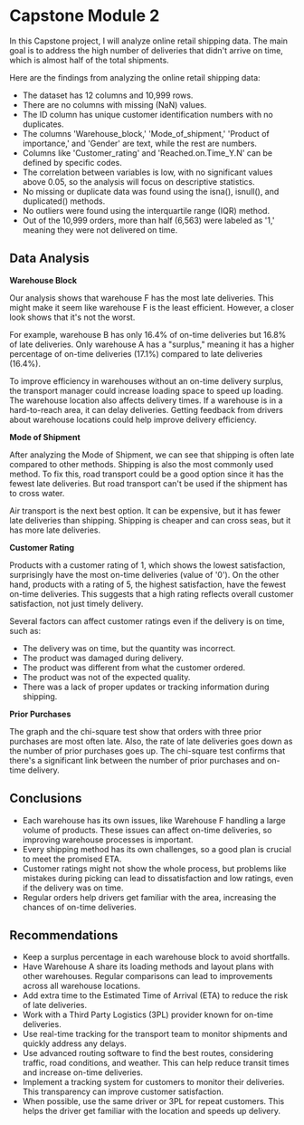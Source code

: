 # Capstone Module 2

In this Capstone project, I will analyze online retail shipping data. The main goal is to address the high number of deliveries that didn't arrive on time, which is almost half of the total shipments.

Here are the findings from analyzing the online retail shipping data:

* The dataset has 12 columns and 10,999 rows.
* There are no columns with missing (NaN) values.
* The ID column has unique customer identification numbers with no duplicates.
* The columns 'Warehouse_block,' 'Mode_of_shipment,' 'Product of importance,' and 'Gender' are text, while the rest are numbers.
* Columns like 'Customer_rating' and 'Reached.on.Time_Y.N' can be defined by specific codes.
* The correlation between variables is low, with no significant values above 0.05, so the analysis will focus on descriptive statistics.
* No missing or duplicate data was found using the isna(), isnull(), and duplicated() methods.
* No outliers were found using the interquartile range (IQR) method.
* Out of the 10,999 orders, more than half (6,563) were labeled as '1,' meaning they were not delivered on time.

## Data Analysis

**Warehouse Block**

Our analysis shows that warehouse F has the most late deliveries. This might make it seem like warehouse F is the least efficient. However, a closer look shows that it's not the worst.

For example, warehouse B has only 16.4% of on-time deliveries but 16.8% of late deliveries. Only warehouse A has a "surplus," meaning it has a higher percentage of on-time deliveries (17.1%) compared to late deliveries (16.4%).

To improve efficiency in warehouses without an on-time delivery surplus, the transport manager could increase loading space to speed up loading. The warehouse location also affects delivery times. If a warehouse is in a hard-to-reach area, it can delay deliveries. Getting feedback from drivers about warehouse locations could help improve delivery efficiency.

**Mode of Shipment**

After analyzing the Mode of Shipment, we can see that shipping is often late compared to other methods. Shipping is also the most commonly used method. To fix this, road transport could be a good option since it has the fewest late deliveries. But road transport can't be used if the shipment has to cross water.

Air transport is the next best option. It can be expensive, but it has fewer late deliveries than shipping. Shipping is cheaper and can cross seas, but it has more late deliveries.

**Customer Rating**

Products with a customer rating of 1, which shows the lowest satisfaction, surprisingly have the most on-time deliveries (value of '0'). On the other hand, products with a rating of 5, the highest satisfaction, have the fewest on-time deliveries. This suggests that a high rating reflects overall customer satisfaction, not just timely delivery.

Several factors can affect customer ratings even if the delivery is on time, such as:

* The delivery was on time, but the quantity was incorrect.
* The product was damaged during delivery.
* The product was different from what the customer ordered.
* The product was not of the expected quality.
* There was a lack of proper updates or tracking information during shipping.

**Prior Purchases**

The graph and the chi-square test show that orders with three prior purchases are most often late. Also, the rate of late deliveries goes down as the number of prior purchases goes up. The chi-square test confirms that there's a significant link between the number of prior purchases and on-time delivery.

## Conclusions

* Each warehouse has its own issues, like Warehouse F handling a large volume of products. These issues can affect on-time deliveries, so improving warehouse processes is important.
* Every shipping method has its own challenges, so a good plan is crucial to meet the promised ETA.
* Customer ratings might not show the whole process, but problems like mistakes during picking can lead to dissatisfaction and low ratings, even if the delivery was on time.
* Regular orders help drivers get familiar with the area, increasing the chances of on-time deliveries.

## Recommendations

* Keep a surplus percentage in each warehouse block to avoid shortfalls.
* Have Warehouse A share its loading methods and layout plans with other warehouses. Regular comparisons can lead to improvements across all warehouse locations.
* Add extra time to the Estimated Time of Arrival (ETA) to reduce the risk of late deliveries.
* Work with a Third Party Logistics (3PL) provider known for on-time deliveries.
* Use real-time tracking for the transport team to monitor shipments and quickly address any delays.
* Use advanced routing software to find the best routes, considering traffic, road conditions, and weather. This can help reduce transit times and increase on-time deliveries.
* Implement a tracking system for customers to monitor their deliveries. This transparency can improve customer satisfaction.
* When possible, use the same driver or 3PL for repeat customers. This helps the driver get familiar with the location and speeds up delivery.

